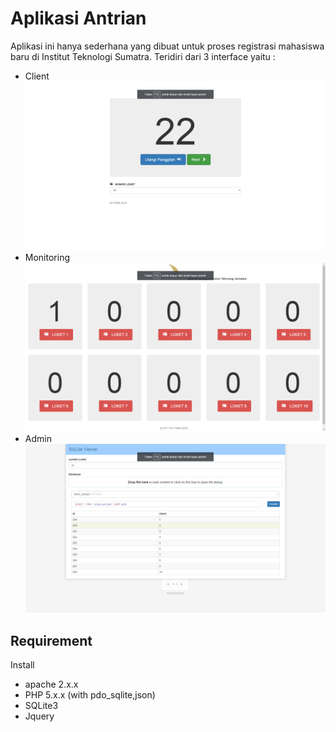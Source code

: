 # Aplikasi Antrian
Aplikasi ini hanya sederhana yang dibuat untuk proses registrasi mahasiswa baru di Institut Teknologi Sumatra. Teridiri dari 3 interface yaitu :
* Client
![Client](assert/img/client.png)
* Monitoring
![Monitoring](assert/img/monitoring.png)
* Admin
![Admin](assert/img/admin.png)

## Requirement
Install
* apache 2.x.x
* PHP 5.x.x (with pdo_sqlite,json)
* SQLite3
* Jquery